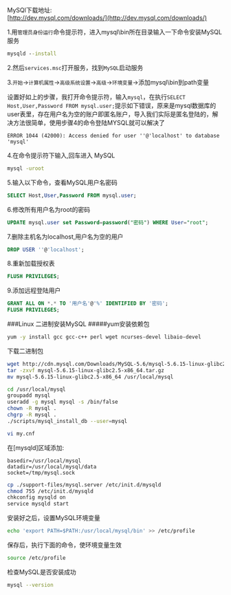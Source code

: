 MySQl下载地址:      
[http://dev.mysql.com/downloads/](http://dev.mysql.com/downloads/)

1.用`管理员身份运行`命令提示符，进入mysql\bin所在目录输入一下命令安装MySQL服务    
```bat
mysqld --install
```
2.然后`services.msc`打开服务，找到`MySQL`启动服务     

3.`开始`->`计算机属性`->`高级系统设置`->`高级`->`环境变量`->添加mysql\bin到path变量

设置好如上的步骤，我打开命令提示符，输入`mysql`，在执行`SELECT Host,User,Password FROM mysql.user;`提示如下错误，原来是mysql数据库的user表里，存在用户名为空的账户即匿名账户，导入我们实际是匿名登陆的，解决方法很简单，使用步骤4的命令登陆MYSQL就可以解决了
```text
ERROR 1044 (42000): Access denied for user ''@'localhost' to database 'mysql'
```

4.在命令提示符下输入,回车进入 MySQL
```bat
mysql -uroot
```
5.输入以下命令，查看MySQL用户名密码
```sql
SELECT Host,User,Password FROM mysql.user;
```
6.修改所有用户名为root的密码
```sql
UPDATE mysql.user set Password=password("密码") WHERE User="root";
```
7.删除主机名为localhost,用户名为空的用户
```sql
DROP USER ''@'localhost';
```
8.重新加载授权表
```sql
FLUSH PRIVILEGES;
```
9.添加远程登陆用户
```sql
GRANT ALL ON *.* TO '用户名'@'%' IDENTIFIED BY '密码';
FLUSH PRIVILEGES;
```
###Linux  二进制安装MySQL
#####yum安装依赖包
```bash
yum -y install gcc gcc-c++ perl wget ncurses-devel libaio-devel
```
下载二进制包
```bash
wget http://cdn.mysql.com/Downloads/MySQL-5.6/mysql-5.6.15-linux-glibc2.5-x86_64.tar.gz
tar -zxvf mysql-5.6.15-linux-glibc2.5-x86_64.tar.gz
mv mysql-5.6.15-linux-glibc2.5-x86_64 /usr/local/mysql
```
```bash
cd /usr/local/mysql
groupadd mysql
useradd -g mysql mysql -s /bin/false
chown -R mysql .
chgrp -R mysql .
./scripts/mysql_install_db --user=mysql
```
```bash
vi my.cnf
```
在[mysqld]区域添加:
```text
basedir=/usr/local/mysql
datadir=/usr/local/mysql/data
socket=/tmp/mysql.sock
```
```bash
cp ./support-files/mysql.server /etc/init.d/mysqld
chmod 755 /etc/init.d/mysqld
chkconfig mysqld on
service mysqld start
```
安装好之后，设置MySQL环境变量
```bash
echo 'export PATH=$PATH:/usr/local/mysql/bin' >> /etc/profile
```
保存后，执行下面的命令，使环境变量生效
```bash
source /etc/profile
```
检查MySQL是否安装成功
```bash
mysql --version
```